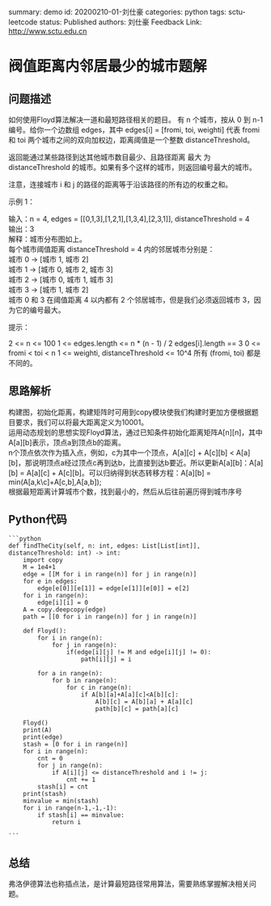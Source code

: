 summary: demo
id: 20200210-01-刘仕豪
categories: python
tags: sctu-leetcode
status: Published 
authors: 刘仕豪
Feedback Link: http://www.sctu.edu.cn

# 阀值距离内邻居最少的城市题解
## 问题描述
如何使用Floyd算法解决一道和最短路径相关的题目。
有 n 个城市，按从 0 到 n-1 编号。给你一个边数组 edges，其中 edges[i] = [fromi, toi, weighti] 代表 fromi 和 toi 两个城市之间的双向加权边，距离阈值是一个整数 distanceThreshold。

返回能通过某些路径到达其他城市数目最少、且路径距离 最大 为 distanceThreshold 的城市。如果有多个这样的城市，则返回编号最大的城市。

注意，连接城市 i 和 j 的路径的距离等于沿该路径的所有边的权重之和。

示例 1：

输入：n = 4, edges = [[0,1,3],[1,2,1],[1,3,4],[2,3,1]], distanceThreshold = 4  
输出：3  
解释：城市分布图如上。  
每个城市阈值距离 distanceThreshold = 4 内的邻居城市分别是：  
城市 0 -> [城市 1, 城市 2]   
城市 1 -> [城市 0, 城市 2, 城市 3]   
城市 2 -> [城市 0, 城市 1, 城市 3]   
城市 3 -> [城市 1, 城市 2]   
城市 0 和 3 在阈值距离 4 以内都有 2 个邻居城市，但是我们必须返回城市 3，因为它的编号最大。

提示：

2 <= n <= 100
1 <= edges.length <= n * (n - 1) / 2
edges[i].length == 3
0 <= fromi < toi < n
1 <= weighti, distanceThreshold <= 10^4
所有 (fromi, toi) 都是不同的。

## 思路解析
构建图，初始化距离，构建矩阵时可用到copy模块使我们构建时更加方便根据题目要求，我们可以将最大距离定义为10001。  
运用动态规划的思想实现Floyd算法，通过已知条件初始化距离矩阵A[n][n]，其中A[a][b]表示，顶点a到顶点b的距离。  
n个顶点依次作为插入点，例如，c为其中一个顶点，A[a][c] + A[c][b] < A[a][b]，那说明顶点a经过顶点c再到达b，比直接到达b要近。所以更新A[a][b]：A[a][b] = A[a][c] + A[c][b]。可以归纳得到状态转移方程：A[a][b] = min(A[a,k\c]+A[c,b],A[a,b]);  
根据最短距离计算城市个数，找到最小的，然后从后往前遍历得到城市序号

## Python代码
    ```python
    def findTheCity(self, n: int, edges: List[List[int]], distanceThreshold: int) -> int:
        import copy
        M = 1e4+1
        edge = [[M for i in range(n)] for j in range(n)]
        for e in edges:
            edge[e[0]][e[1]] = edge[e[1]][e[0]] = e[2]
        for i in range(n):
            edge[i][i] = 0
        A = copy.deepcopy(edge)
        path = [[0 for i in range(n)] for j in range(n)]
        
        def Floyd():
            for i in range(n):
                for j in range(n):
                    if(edge[i][j] != M and edge[i][j] != 0):
                        path[i][j] = i

            for a in range(n):
                for b in range(n):
                    for c in range(n):
                        if A[b][a]+A[a][c]<A[b][c]:
                            A[b][c] = A[b][a] + A[a][c]
                            path[b][c] = path[a][c]

        Floyd()
        print(A)
        print(edge)
        stash = [0 for i in range(n)]
        for i in range(n):
            cnt = 0
            for j in range(n):
                if A[i][j] <= distanceThreshold and i != j:
                    cnt += 1
            stash[i] = cnt
        print(stash)
        minvalue = min(stash)
        for i in range(n-1,-1,-1):
            if stash[i] == minvalue:
                return i

    ```

## 总结
弗洛伊德算法也称插点法，是计算最短路径常用算法，需要熟练掌握解决相关问题。